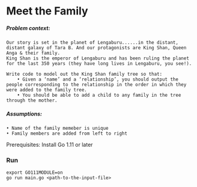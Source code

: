 # Meet the Family
##### Problem context:
    
    Our story is set in the planet of Lengaburu......in the distant, distant galaxy of Tara B. And our protagonists are King Shan, Queen Anga & their family.
    King Shan is the emperor of Lengaburu and has been ruling the planet for the last 350 years (they have long lives in Lengaburu, you see!).

    Write code to model out the King Shan family tree so that:
        • Given a ‘name’ and a ‘relationship’, you should output the people corresponding to the relationship in the order in which they were added to the family tree.
        • You should be able to add a child to any family in the tree through the mother.

##### Assumptions:
    • Name of the family memeber is unique
    • Family members are added from left to right

Prerequisites:
    Install Go 1.11 or later

### Run
``` 
export GO111MODULE=on
go run main.go <path-to-the-input-file>
```

